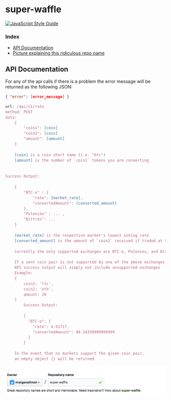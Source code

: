 # super-waffle
[![JavaScript Style Guide](https://cdn.rawgit.com/feross/standard/master/badge.svg)](https://github.com/feross/standard)

### Index
- [API Documentation](https://github.com/morgansliman/super-waffle#api-documentation)
- [Picture explaining this ridiculous repo name](https://github.com/morgansliman/super-waffle#super-waffle)

## API Documentation

For any of the api calls if there is a problem the error message will be returned as the following JSON:
```json
{ "error": [error_message] }
```

```javascript
url: /api/v1/rate
method: POST
data:
    {
        "coin1": [coin]
        "coin2": [coin]
        "amount": [amount]
    }

    [coin] is a coin short name (i.e. "btc")
    [amount] is the number of `coin1` tokens you are converting


Success Output:

    {
        "BTC-e" : {
            "rate": [market_rate],
            "convertedAmount": [converted_amount]
        },
        "Poloniex" : ... ,
        "Bittrex": ...
    }

    [market_rate] is the respective market's lowest asking rate
    [converted_amount] is the amount of `coin2` received if traded at this exchange

    Currently the only supported exchanges are BTC-e, Poloniex, and Bittrex

    If a sent coin pair is not supported by one of the above exchanges,
    API success output will simply not include unsupported exchanges
    Example:
    {
        coin1: 'ltc',
        coin2: 'eth',
        amount: 20
    }
        Success Output:

        {
          "BTC-e": {
            "rate": 4.91717,
            "convertedAmount": 98.34339999999999
          }
        }

    In the event that no markets support the given coin pair,
    an empty object {} will be returned
```

![super waffle](github-has-spoken.png)
